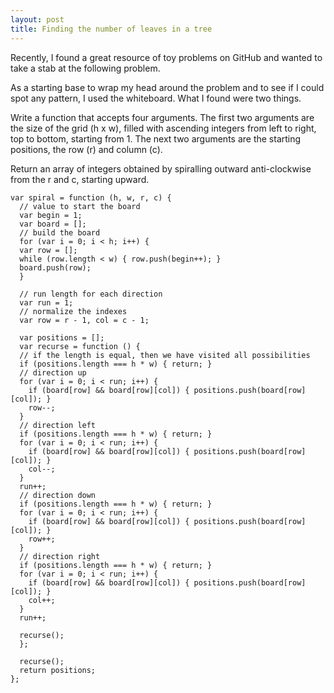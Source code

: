 ```yaml
---
layout: post
title: Finding the number of leaves in a tree
---
```


Recently, I found a great resource of toy problems on GitHub and wanted to take a stab at the following problem.

As a starting base to wrap my head around the problem and to see if I could spot any pattern, I used the whiteboard. What I found were two things.

Write a function that accepts four arguments. The first two arguments are the size of the grid (h x w), filled with ascending integers from left to right, top to bottom, starting from 1. The next two arguments are the starting positions, the row (r) and column (c).

Return an array of integers obtained by spiralling outward anti-clockwise from the r and c, starting upward.

    var spiral = function (h, w, r, c) {
      // value to start the board
      var begin = 1;
      var board = [];
      // build the board
      for (var i = 0; i < h; i++) {
      var row = [];
      while (row.length < w) { row.push(begin++); }
      board.push(row);
      }

      // run length for each direction
      var run = 1;
      // normalize the indexes
      var row = r - 1, col = c - 1;

      var positions = [];
      var recurse = function () {
      // if the length is equal, then we have visited all possibilities
      if (positions.length === h * w) { return; }
      // direction up
      for (var i = 0; i < run; i++) {
        if (board[row] && board[row][col]) { positions.push(board[row][col]); }
        row--;
      }
      // direction left
      if (positions.length === h * w) { return; }
      for (var i = 0; i < run; i++) {
        if (board[row] && board[row][col]) { positions.push(board[row][col]); }
        col--;
      }
      run++;
      // direction down
      if (positions.length === h * w) { return; }
      for (var i = 0; i < run; i++) {
        if (board[row] && board[row][col]) { positions.push(board[row][col]); }
        row++;
      }
      // direction right
      if (positions.length === h * w) { return; }
      for (var i = 0; i < run; i++) {
        if (board[row] && board[row][col]) { positions.push(board[row][col]); }
        col++;
      }
      run++;

      recurse();
      };

      recurse();
      return positions;
    };
